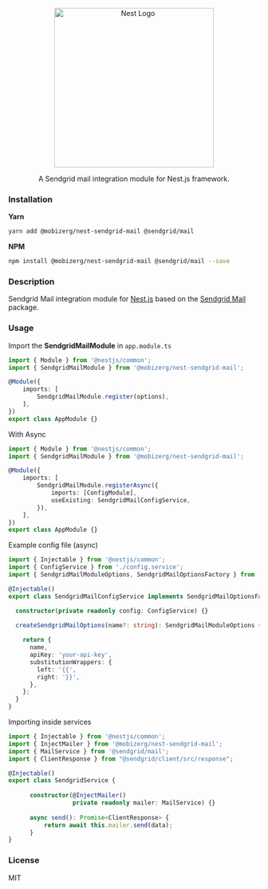 <p align="center">
  <a href="http://nestjs.com/" target="blank">
    <img src="https://nestjs.com/img/logo_text.svg" width="320" alt="Nest Logo" />
  </a>
</p>

<p align="center">
  A Sendgrid mail integration module for Nest.js framework.
</p>

### Installation

**Yarn**
```bash
yarn add @mobizerg/nest-sendgrid-mail @sendgrid/mail
```

**NPM**
```bash
npm install @mobizerg/nest-sendgrid-mail @sendgrid/mail --save
```

### Description
Sendgrid Mail integration module for [Nest.js](https://github.com/nestjs/nest) based on the [Sendgrid Mail](https://github.com/sendgrid/sendgrid-nodejs/tree/master/packages/mail) package.

### Usage

Import the **SendgridMailModule** in `app.module.ts`

```typescript
import { Module } from '@nestjs/common';
import { SendgridMailModule } from '@mobizerg/nest-sendgrid-mail';

@Module({
    imports: [
        SendgridMailModule.register(options),
    ],
})
export class AppModule {}
```
With Async
```typescript
import { Module } from '@nestjs/common';
import { SendgridMailModule } from '@mobizerg/nest-sendgrid-mail';

@Module({
    imports: [
        SendgridMailModule.registerAsync({
            imports: [ConfigModule],
            useExisting: SendgridMailConfigService,
        }),
    ],
})
export class AppModule {}
```

Example config file (async)
```typescript
import { Injectable } from '@nestjs/common';
import { ConfigService } from './config.service';
import { SendgridMailModuleOptions, SendgridMailOptionsFactory } from '@mobizerg/nest-sendgrid-mail';

@Injectable()
export class SendgridMailConfigService implements SendgridMailOptionsFactory {

  constructor(private readonly config: ConfigService) {}

  createSendgridMailOptions(name?: string): SendgridMailModuleOptions {
      
    return {
      name,
      apiKey: 'your-api-key',
      substitutionWrappers: {
        left: '{{',
        right: '}}',
      },
    };
  }
}
```

Importing inside services
```typescript
import { Injectable } from '@nestjs/common';
import { InjectMailer } from '@mobizerg/nest-sendgrid-mail';
import { MailService } from '@sendgrid/mail';
import { ClientResponse } from "@sendgrid/client/src/response";

@Injectable()
export class SendgridService {
    
      constructor(@InjectMailer()
                  private readonly mailer: MailService) {}
                  
      async send(): Promise<ClientResponse> {
          return await this.mailer.send(data);
      }           
}
```

### License

MIT
